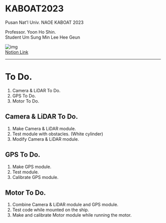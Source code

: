 # KABOAT2023
Pusan Nat'l Univ. NAOE KABOAT 2023

Professor. Yoon Ho Shin.  
Student
  Um Sung Min
  Lee Hee Geun

![img](https://user-images.githubusercontent.com/48307403/209555944-2a6f903b-1f4b-4c03-bb3e-2cea64d69935.png)  
[Notion Link](https://dandelion-postage-e0c.notion.site/KABOAT-2023-5c5b9310504c4428b0f66c29f467bdb8)

-------------------------------------------------------------------------  

# To Do.  
1. Camera & LiDAR To Do.  
2. GPS To Do.  
3. Motor To Do.  

## Camera & LiDAR To Do.  
1. Make Camera & LiDAR module.  
2. Test module with obstacles. (White cylinder)  
3. Modify Camera & LiDAR module.  

## GPS To Do.  
1. Make GPS module.  
2. Test module.  
3. Calibrate GPS module.  

## Motor To Do.  
1. Combine Camera & LiDAR module and GPS module.  
2. Test code while mounted on the ship.  
3. Make and calibrate Motor module while running the motor.  
